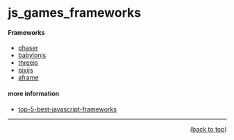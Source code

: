 <a name="topage"></a>

# js_games_frameworks

#### Frameworks
* [phaser](https://phaser.io/)
* [babylonjs](https://www.babylonjs.com/)
* [threejs](https://threejs.org/)
* [pixijs](https://pixijs.com/)
* [aframe](https://aframe.io/)

#### more information

* [top-5-best-javascript-frameworks](https://medium.com/@tajammalmaqbool11/top-5-best-javascript-frameworks-for-browser-game-development-d078e57ec0df)


-----

<p align="right">(<a href="#topage">back to top</a>)</p>
<br/>
<br/>
